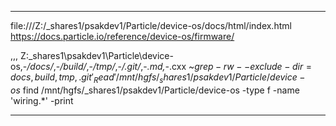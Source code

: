 
********************************************************************************
file:///Z:/_shares1/psakdev1/Particle/device-os/docs/html/index.html
https://docs.particle.io/reference/device-os/firmware/

<project>,<open folders>,<open files>,<current file>
Z:\_shares1\psakdev1\Particle\device-os,-*/docs/*,-*/build/*,-*/tmp/*,-*/.git/*,-*.md,-*.cxx
~$grep -rw --exclude-dir={docs,build,tmp,.git} '_Read' /mnt/hgfs/_shares1/psakdev1/Particle/device-os
~$find /mnt/hgfs/_shares1/psakdev1/Particle/device-os -type f -name 'wiring.*' -print
********************************************************************************
